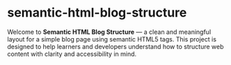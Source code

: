 # semantic-html-blog-structure
Welcome to **Semantic HTML Blog Structure** — a clean and meaningful layout for a simple blog page using semantic HTML5 tags. This project is designed to help learners and developers understand how to structure web content with clarity and accessibility in mind.
